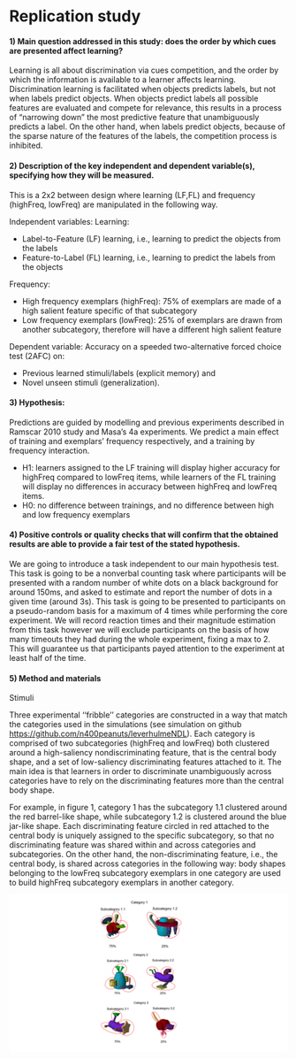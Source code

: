 # Replication study

#### 1)	Main question addressed in this study: does the order by which cues are presented affect learning? ####

Learning is all about discrimination via cues competition, and the order by which the information is available to a learner affects learning. Discrimination learning is facilitated when objects predicts labels, but not when labels predict objects. When objects predict labels all possible features are evaluated and compete for relevance, this results in a process of “narrowing down” the most predictive feature that unambiguously predicts a label. On the other hand, when labels predict objects, because of the sparse nature of the features of the labels, the competition process is inhibited.

#### 2)	Description of the key independent and dependent variable(s), specifying how they will be measured. ####
This is a 2x2 between design where learning (LF,FL) and frequency (highFreq, lowFreq) are manipulated in the following way.

Independent variables: 
Learning:
-	Label-to-Feature (LF) learning, i.e., learning to predict the objects from the labels
-	Feature-to-Label (FL) learning, i.e., learning to predict the labels from the objects

Frequency:
-	High frequency exemplars (highFreq): 75% of exemplars are made of a high salient feature specific of that subcategory
-	Low frequency exemplars (lowFreq): 25% of exemplars are drawn from another subcategory, therefore will have a different high salient feature

Dependent variable: 
Accuracy on a speeded two-alternative forced choice test (2AFC) on:
-	Previous learned stimuli/labels (explicit memory) and 
-	Novel unseen stimuli (generalization).

#### 3)	Hypothesis: ####
Predictions are guided by modelling and previous experiments described in Ramscar 2010 study and Masa’s 4a experiments. We predict a main effect of training and exemplars’ frequency respectively, and a training by frequency interaction.
-	H1: learners assigned to the LF training will display higher accuracy for highFreq compared to lowFreq items, while learners of the FL training will display no differences in accuracy between highFreq and lowFreq items.
-	H0: no difference between trainings, and no difference between high and low frequency exemplars

#### 4)	Positive controls or quality checks  that will confirm that the obtained results are able to provide a fair test of the stated hypothesis. ####

We are going to introduce a task independent to our main hypothesis test. This task is going to be a nonverbal counting task where participants will be presented with a random number of white dots on a black background for around 150ms, and asked to estimate and report the number of dots in a given time (around 3s). This task is going to be presented to participants on a pseudo-random basis for a maximum of 4 times while performing the core experiment. We will record reaction times and their magnitude estimation from this task however we will exclude participants on the basis of how many timeouts they had during the whole experiment, fixing a max to 2. This will guarantee us that participants payed attention to the experiment at least half of the time.

#### 5)	Method and materials #### 

Stimuli

Three experimental ‘‘fribble’’ categories are constructed in a way that match the
categories used in the simulations (see simulation on github https://github.com/n400peanuts/leverhulmeNDL). Each category is comprised of two subcategories (highFreq and lowFreq) both clustered around a high-saliency nondiscriminating feature, that is the central body shape, and a set of low-saliency discriminating features attached to it. The main idea is that learners in order to discriminate unambiguously across categories have to rely on the discriminating features more than the central body shape. 

For example, in figure 1, category 1 has the subcategory 1.1 clustered around the red barrel-like shape, while subcategory 1.2 is clustered around the blue jar-like shape. Each discriminating feature circled in red attached to the central body is uniquely assigned to the specific subcategory, so that no discriminating feature was shared within and across categories and subcategories. On the other hand, the non-discriminating feature, i.e., the central body, is shared across categories in the following way: body shapes belonging to the lowFreq subcategory exemplars in one category are used to build highFreq subcategory exemplars in another category. 

![Stimuli expe1](stimuli/stimuliReplication.png)
